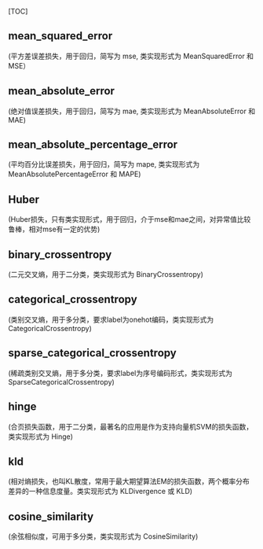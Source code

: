 [TOC]

##  mean_squared_error
(平方差误差损失，用于回归，简写为 mse, 类实现形式为 MeanSquaredError 和 MSE）

##  mean_absolute_error
 (绝对值误差损失，用于回归，简写为 mae, 类实现形式为 MeanAbsoluteError 和 MAE)

##  mean_absolute_percentage_error 
(平均百分比误差损失，用于回归，简写为 mape, 类实现形式为 MeanAbsolutePercentageError 和 MAPE)

##  Huber
(Huber损失，只有类实现形式，用于回归，介于mse和mae之间，对异常值比较鲁棒，相对mse有一定的优势)

##  binary_crossentropy
(二元交叉熵，用于二分类，类实现形式为 BinaryCrossentropy)

##  categorical_crossentropy
(类别交叉熵，用于多分类，要求label为onehot编码，类实现形式为 CategoricalCrossentropy)

##  sparse_categorical_crossentropy
(稀疏类别交叉熵，用于多分类，要求label为序号编码形式，类实现形式为 SparseCategoricalCrossentropy)

##  hinge
(合页损失函数，用于二分类，最著名的应用是作为支持向量机SVM的损失函数，类实现形式为 Hinge)

##  kld
(相对熵损失，也叫KL散度，常用于最大期望算法EM的损失函数，两个概率分布差异的一种信息度量。类实现形式为 KLDivergence 或 KLD)

##  cosine_similarity
(余弦相似度，可用于多分类，类实现形式为 CosineSimilarity)